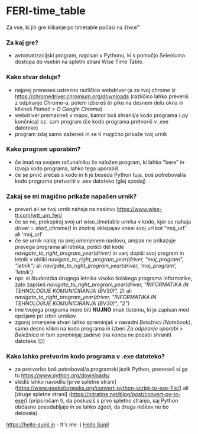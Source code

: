 # FERI-time_table
 Za vse, ki jih gre klikanje po timetable počasi na živce™


### Za kaj gre?
  - avtomatizacijski program, napisan v Pythonu, ki s pomočjo Seleniuma dostopa do vsebin na spletni strani Wise Time Table. 


### Kako stvar deluje?
  - najprej preneses ustrezno različico webdriver-ja za tvoj chrome iz https://chromedriver.chromium.org/downloads (različico lahko preveriš z odpiranje Chrome-a, potem izbereš tri pike na desnem delu okna in klikneš *Pomoč > O Google Chromu*)
  - webdriver premakneš v mapo, kamor boš shranil/a kodo programa (.py končnica) oz. sam program (če kodo programa pretvoriš v .exe datoteko)
  - program zdaj samo zaženeš in se ti magično prikaže tvoj urnik

### Kako program uporabim?
  - če imaš na svojem računalniku že naložen program, ki lahko "bere" in izvaja kodo programa, lahko tega uporabiš
  - če se prvič srečaš s kodo in ti je beseda Python tuja, boš potreboval/a kodo programa pretvoriti v .exe datoteko (glej spodaj)

### Zakaj se mi magično prikaže napačen urnik?
  - preveri ali se tvoj urnik nahaja na naslovu https://www.wise-tt.com/wtt_um_feri/
  - če se ne, prekopiraj svoj url wise_timetable urnika v kodo, kjer se nahaja  *driver = start_chrome()* in znotraj oklepajav vnesi svoj url kot "moj_url" ali 'moj_url'
  - če se urnik nahaj na prej omenjenem naslovu, ampak ne prikazuje pravega programa ali letnika, poišči del kode  *navigate_to_right_program_year(driver)*  in vanj dopiši svoj program in letnik v obliki  *navigate_to_right_program_year(driver, "moj_program", "letnik")* ali  *navigate_to_right_program_year(driver, 'moj_program', 'letnik')*
  - npr. si študent/ka drugega letnika visoko šolskega programa informatike, zato zapišeš  *navigate_to_right_program_year(driver, "INFORMATIKA IN TEHNOLOGIJE KOMUNICIRANJA (BV30)", 2)*  ali *navigate_to_right_program_year(driver, "INFORMATIKA IN TEHNOLOGIJE KOMUNICIRANJA (BV30)", "2")*
  - ime tvojega programa more biti **NUJNO** enak tistemu, ki je zapisan med opcijami pri izbiri urnikov
  - zgoraj omenjene stvari lahko spreminjaš v navadni *Beležnici (Notebook)*, samo desno klikni na kodo programa in izberi  *Za odpiranje uporabi > Beležnica* in tam spreminjaj zadeve (na koncu ne pozabi shraniti datoteke 😉)

### Kako lahko pretvorim kodo programa v .exe datoteko?
  - za pretvorbo boš potreboval/a programski jezik Python, preneseš si ga tu https://www.python.org/downloads/
  - slediš lahko navodilu [prve spletne strani] (https://www.geeksforgeeks.org/convert-python-script-to-exe-file/) ali [druge spletne strani] (https://nitratine.net/blog/post/convert-py-to-exe/) (priporočam ti, da poskusiš s prvo spletno stranjo, saj Python občasno posodabljajo in se lahko zgodi, da druga rešitev ne bo delovala)

https://hello-sunil.in - It's me :)
[Hello Sunil](https://hello-sunil.in)

